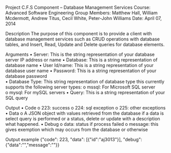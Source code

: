 Project C.F.S Component – Database Management Services
Course: Advanced Software Engineering
Group Members: Matthew Hall, William Mcdermott, Andrew Titus, Cecil White, Peter-John Williams
Date: April 07, 2014

Description
The purpose of this component is to provide a client with database management services such as CRUD operations with database tables, and Insert, Read, Update and Delete queries for database elements.

Arguments
•	Server: This is the string representation of your database server IP address or name
•	Database: This is a string representation of database name
•	User Id/name: This is a string representation of your database user name
•	Password: This is a string representation of your database password  
•	Database Type: This string representation of database type this currently supports the following server types:
o	mssql: For Microsoft SQL server  
o	mysql: For mySQL servers
•	Query: This is a string representation of your SQL query     

Output
•	Code 
o	223: success
o	224: sql exception
o	225: other exceptions
•	Data
o	A JSON object with values retrieved from the database if a data is select query is performed or a status, delete or update with a description what happened.
•	Debug
o	data: status if process failed
o	message: this gives exemption which may occurs from the database or otherwise

 Output example 
{"code": 223,   "data": [{"id":"aj3013"}],   "debug": {"data":"","message":""}}

